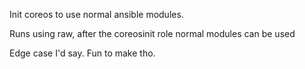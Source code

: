 Init coreos to use normal ansible modules.

Runs using raw, after the coreosinit role normal modules can be used 

Edge case I'd say. Fun to make tho.
